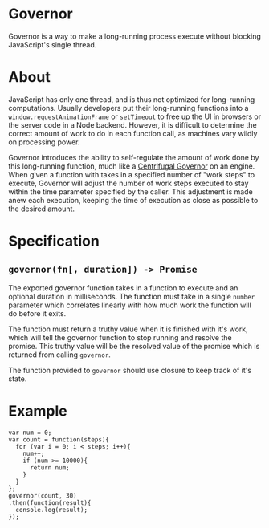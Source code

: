 # Governor

Governor is a way to make a long-running process execute without blocking JavaScript's single thread.

# About

JavaScript has only one thread, and is thus not optimized for long-running computations. Usually developers put their long-running functions into a `window.requestAnimationFrame` or `setTimeout` to free up the UI in browsers or the server code in a Node backend. However, it is difficult to determine the correct amount of work to do in each function call, as machines vary wildly on processing power.

Governor introduces the ability to self-regulate the amount of work done by this long-running function, much like a [Centrifugal Governor](https://en.wikipedia.org/wiki/Centrifugal_governor) on an engine. When given a function with takes in a specified number of "work steps" to execute, Governor will adjust the number of work steps executed to stay within the time parameter specified by the caller. This adjustment is made anew each execution, keeping the time of execution as close as possible to the desired amount.

# Specification

## `governor(fn[, duration]) -> Promise`

The exported governor function takes in a function to execute and an optional duration in milliseconds. The function must take in a single `number` parameter which correlates linearly with how much work the function will do before it exits.

The function must return a truthy value when it is finished with it's work, which will tell the governor function to stop running and resolve the promise. This truthy value will be the resolved value of the promise which is returned from calling `governor`.

The function provided to `governor` should use closure to keep track of it's state.

# Example
```
var num = 0;
var count = function(steps){
  for (var i = 0; i < steps; i++){
    num++;
    if (num >= 10000){
      return num;
    }
  }
};
governor(count, 30)
.then(function(result){
  console.log(result);
});
```
